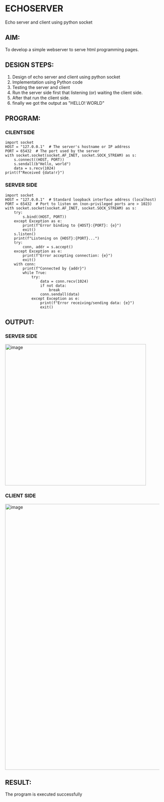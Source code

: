 # ECHOSERVER 
Echo server and client using python socket

## AIM:

To develop a simple webserver to serve html programming pages.

## DESIGN STEPS:

1) Design of echo server and client using python socket
2) Implementation using Python code
3) Testing the server and client
4) Run the server side first that listening (or) waiting the client side.
5) After that run the client side.
6) finally we got the output as "HELLO! WORLD" 

## PROGRAM:

### CILENTSIDE
```
import socket
HOST = "127.0.0.1"  # The server's hostname or IP address
PORT = 65432  # The port used by the server
with socket.socket(socket.AF_INET, socket.SOCK_STREAM) as s:
    s.connect((HOST, PORT))
    s.sendall(b"Hello, world")
    data = s.recv(1024)
print(f"Received {data!r}")
```


### SERVER SIDE 

```
import socket
HOST = "127.0.0.1"  # Standard loopback interface address (localhost)
PORT = 65432  # Port to listen on (non-privileged ports are > 1023)
with socket.socket(socket.AF_INET, socket.SOCK_STREAM) as s:
    try:
        s.bind((HOST, PORT))
    except Exception as e:
        print(f"Error binding to {HOST}:{PORT}: {e}")
        exit()
    s.listen()
    print(f"Listening on {HOST}:{PORT}...")
    try:
        conn, addr = s.accept()
    except Exception as e:
        print(f"Error accepting connection: {e}")
        exit()
    with conn:
        print(f"Connected by {addr}")
        while True:
            try:
                data = conn.recv(1024)
                if not data:
                    break
                conn.sendall(data)
            except Exception as e:
                print(f"Error receiving/sending data: {e}")
                exit()
```

## OUTPUT:

### SERVER SIDE 

<img width="460" alt="image" src="https://github.com/Monisha-11/Echoserver/assets/93427240/8b032737-da85-4378-9440-f20c7636cc9d">

### CLIENT SIDE 
<img width="865" alt="image" src="https://github.com/Monisha-11/Echoserver/assets/93427240/55175569-07ae-40ce-b338-44ed99cb8da3">




## RESULT:
The program is executed successfully
